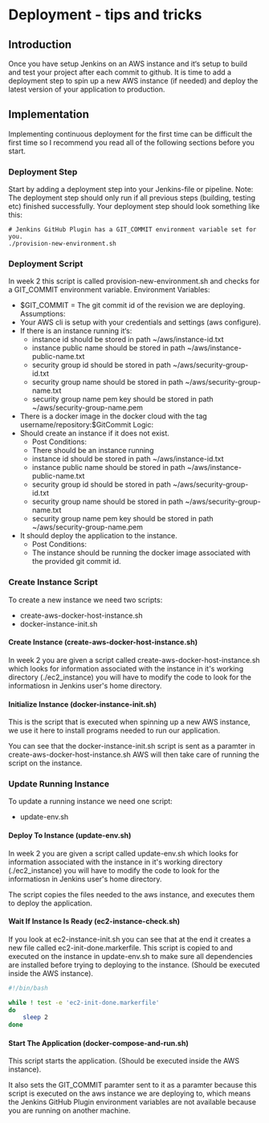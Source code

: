 # Deployment - tips and tricks

## Introduction
Once you have setup Jenkins on an AWS instance and it‘s setup to build and test your project after each commit to github. It is time to add a deployment step to spin up a new AWS instance (if needed) and deploy the latest version of your application to production.
 
## Implementation
Implementing continuous deployment for the first time can be difficult the first time so I recommend you read all of the following sections before you start.
 
### Deployment Step
Start by adding a deployment step into your Jenkins-file or pipeline.
Note: The deployment step should only run if all previous steps (building, testing etc) finished successfully.
Your deployment step should look something like this:
~~~
# Jenkins GitHub Plugin has a GIT_COMMIT environment variable set for you.
./provision-new-environment.sh
~~~
 
### Deployment Script
In week 2 this script is called provision-new-environment.sh and checks for a GIT_COMMIT environment variable.
Environment Variables:
* $GIT_COMMIT = The git commit id of the revision we are deploying.
Assumptions:
* Your AWS cli is setup with your credentials and settings (aws configure).
* If there is an instance running it‘s:
    * instance id should be stored in path ~/aws/instance-id.txt
    * instance public name should be stored in path ~/aws/instance-public-name.txt
    * security group id should be stored in path ~/aws/security-group-id.txt
    * security group name should be stored in path ~/aws/security-group-name.txt
    * security group name pem key should be stored in path ~/aws/security-group-name.pem
* There is a docker image in the docker cloud with the tag username/repository:$GitCommit
Logic:
* Should create an instance if it does not exist.
    * Post Conditions:
    * There should be an instance running
    * instance id should be stored in path ~/aws/instance-id.txt
    * instance public name should be stored in path ~/aws/instance-public-name.txt
    * security group id should be stored in path ~/aws/security-group-id.txt
    * security group name should be stored in path ~/aws/security-group-name.txt
    * security group name pem key should be stored in path ~/aws/security-group-name.pem
* It should deploy the application to the instance.
    * Post Conditions:
    * The instance should be running the docker image associated with the provided git commit id.

### Create Instance Script
To create a new instance we need two scripts:
* create-aws-docker-host-instance.sh
* docker-instance-init.sh

#### Create Instance (create-aws-docker-host-instance.sh)
In week 2 you are given a script called create-aws-docker-host-instance.sh which looks for information associated with the instance in it's working directory (./ec2_instance) you will have to modify the code to look for the informatiosn in Jenkins user's home directory.

#### Initialize Instance (docker-instance-init.sh)
This is the script that is executed when spinning up a new AWS instance, we use it here to install programs needed to run our application.

You can see that the docker-instance-init.sh script is sent as a paramter in create-aws-docker-host-instance.sh AWS will then take care of running the script on the instance.

### Update Running Instance

To update a running instance we need one script:
* update-env.sh

#### Deploy To Instance (update-env.sh)

In week 2 you are given a script called update-env.sh which looks for information associated with the instance in it's working directory (./ec2_instance) you will have to modify the code to look for the informatiosn in Jenkins user's home directory.

The script copies the files needed to the aws instance, and executes them to deploy the application.

#### Wait If Instance Is Ready (ec2-instance-check.sh)

If you look at ec2-instance-init.sh you can see that at the end it creates a new file called ec2-init-done.markerfile. This script is copied to and executed on the instance in update-env.sh to make sure all dependencies are installed before trying to deploying to the instance. 
(Should be executed inside the AWS instance).

~~~bash
#!/bin/bash

while ! test -e 'ec2-init-done.markerfile'
do
    sleep 2
done
~~~

#### Start The Application (docker-compose-and-run.sh)

This script starts the application. (Should be executed inside the AWS instance).

It also sets the GIT_COMMIT paramter sent to it as a paramter because this script is executed on the aws instance we are deploying to, which means the Jenkins GitHub Plugin environment variables are not available because you are running on another machine.
